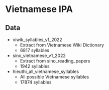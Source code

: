 # Vietnamese IPA

## Data

* viwik_syllables_v1_2022
  * Extract from Vietnamese Wiki Dictionary
  * 6817 syllables
* sino_vietnamese_v1_2022
  * Extract from sino_reading_papers
  * 1942 syllables
* hieuthi_all_vietnamese_syllables
  * All possible Vietnamese syllables
  * 17874 syllables